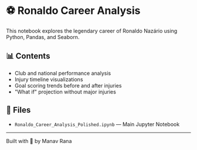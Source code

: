 # ⚽ Ronaldo Career Analysis

This notebook explores the legendary career of Ronaldo Nazário using Python, Pandas, and Seaborn.

## 📊 Contents
- Club and national performance analysis
- Injury timeline visualizations
- Goal scoring trends before and after injuries
- "What if" projection without major injuries

## 📁 Files
- `Ronaldo_Career_Analysis_Polished.ipynb` — Main Jupyter Notebook

---

Built with 💙 by Manav Rana
